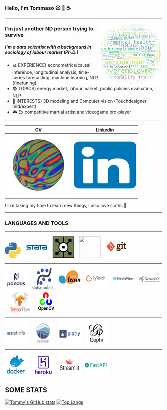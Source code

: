 ### Hello, I'm Tommaso :smiley: :rainbow: :coffee:
___
<img src="https://github.com/tommella90/tommella90/blob/main/images/icon_nlp.jpg" align="right" width="200" height="200">

### I'm just another ND person trying to survive
##### I'm a data scientist with a background in sociology of labour market (Ph.D.)
* :bar_chart: EXPERIENCE) econometrics/causal inference, longitudinal analysis, time-series forecasting, machine learning, NLP (finetuning)
* :books: TOPICS) energy market, labour market, public policies evaluation, NLP
* :art: INTERESTS) 3D modeling and Computer vision (Touchdesigner mid/expert)
* :video_game: Ex competitive martial artist and videogame pro-player

_______________________________________________________________________
| [CV](https://tommella90.github.io/tommella-frontend/cv) | [Linkedin](https://www.linkedin.com/in/tommaso-ramella/)|
|---------------------------------------------------------|---------------------------------------------------------|
|[<img src="https://github.com/tommella90/tommella90/blob/main/images/sphere_inst2.png" width="200" height="200">](https://tommella90-digital-cv-app-w845um.streamlit.app/) |[<img src="https://github.com/tommella90/tommella90/blob/main/images/linkedin.png" width="200" height="150">](https://www.linkedin.com/in/tommaso-ramella-dsmla/)     

I like taking my time to learn new things, I also love sloths :sloth:

____
### LANGUAGES AND TOOLS
---
[<img src="https://github.com/tommella90/tommella90/blob/main/images/python_logo.png" width="50" height="50">](https://www.python.org/) &nbsp;&nbsp; [<img src="https://github.com/tommella90/tommella90/blob/main/images/stata_logo.png" width="70" height="70">](https://www.stata.com/) &nbsp;&nbsp;   [<img src="https://github.com/tommella90/tommella90/blob/main/images/td.png" width="70" height="70">](https://derivative.ca/)  &nbsp;&nbsp;  [<img src="https://github.com/tommella90/tommella90/blob/main/images/sql.ico" width="70" height="70">](https://www.mysql.com/)  &nbsp;&nbsp; [<img src="https://github.com/tommella90/tommella90/blob/main/images/gitbash.png" width="70" height="70">](https://git-scm.com/)  &nbsp;&nbsp;

---
[<img src="https://github.com/tommella90/tommella90/blob/main/images/pandas.png" width="70" height="70">](https://pandas.pydata.org/) &nbsp;&nbsp; [<img src="https://github.com/tommella90/tommella90/blob/main/images/statsmodel.png" width="70" height="70">](https://pypi.org/project/statsmodels/) &nbsp;&nbsp; [<img src="https://github.com/tommella90/tommella90/blob/main/images/sci-learn.png" width="70" height="70">](https://scikit-learn.org/stable/) &nbsp;&nbsp; [<img src="https://github.com/tommella90/tommella90/blob/main/images/pytorch.png" width="70" height="70">](https://pytorch.org/) &nbsp;&nbsp; [<img src="https://github.com/tommella90/tommella90/blob/main/images/mediapipe.png" width="70" height="70">](https://google.github.io/mediapipe/) &nbsp;&nbsp; [<img src="https://github.com/tommella90/tommella90/blob/main/images/ntwx.png" width="70" height="70">](https://networkx.org/) &nbsp;&nbsp; [<img src="https://github.com/tommella90/tommella90/blob/main/images/tf.png" width="70" height="70">](https://www.tensorflow.org/?hl=it) &nbsp;&nbsp; [<img src="https://github.com/tommella90/tommella90/blob/main/images/opencv.png" width="70" height="70">](https://opencv.org/)


---
[<img src="https://github.com/tommella90/tommella90/blob/main/images/plt.png" width="70" height="70">](https://matplotlib.org/) &nbsp;&nbsp; [<img src="https://github.com/tommella90/tommella90/blob/main/images/seaborn.png" width="70" height="70">](https://seaborn.pydata.org/) &nbsp;&nbsp; [<img src="https://github.com/tommella90/tommella90/blob/main/images/plotly.png" width="70" height="70">](https://plotly.com/) &nbsp;&nbsp; [<img src="https://github.com/tommella90/tommella90/blob/main/images/ghephi.png" width="70" height="70">](https://gephi.org/) &nbsp;&nbsp;

---
[<img src="https://github.com/tommella90/tommella90/blob/main/images/docker.png" width="70" height="70">](https://www.docker.com/) &nbsp;&nbsp; [<img src="https://github.com/tommella90/tommella90/blob/main/images/heroku.png" width="70" height="70">](https://github.com/heroku) &nbsp;&nbsp; [<img src="https://github.com/tommella90/tommella90/blob/main/images/streamlit.png" width="70" height="70">](https://streamlit.io/) &nbsp;&nbsp; [<img src="https://github.com/tommella90/tommella90/blob/main/images/fastapi.png" width="70" height="70">](https://fastapi.tiangolo.com/) &nbsp;&nbsp;

## SOME STATS 
[![Tommy's GitHub stats](https://github-readme-stats.vercel.app/api?username=tommella90&show_icons=true&theme=classic)](https://github.com/tommella90/github-readme-stats)
[![Top Langs](https://github-readme-stats.vercel.app/api/top-langs/?username=tommella90&show_icons=true&theme=classic)](https://github.com/tommella90/github-readme-stats)
 
